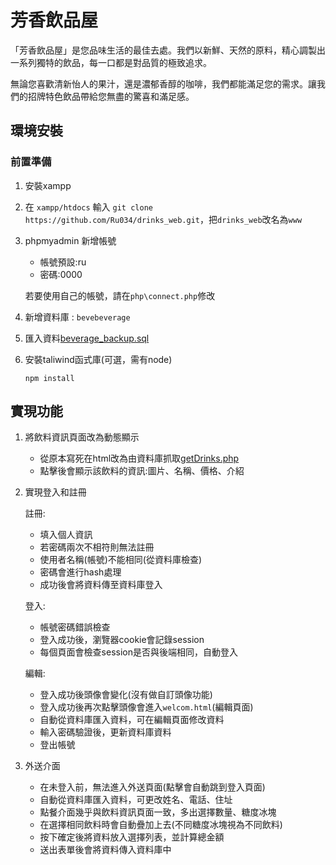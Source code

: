 # 芳香飲品屋

「芳香飲品屋」是您品味生活的最佳去處。我們以新鮮、天然的原料，精心調製出一系列獨特的飲品，每一口都是對品質的極致追求。

無論您喜歡清新怡人的果汁，還是濃郁香醇的咖啡，我們都能滿足您的需求。讓我們的招牌特色飲品帶給您無盡的驚喜和滿足感。

## 環境安裝

### 前置準備

1. 安裝xampp

2. 在 `xampp/htdocs` 輸入 `git clone https://github.com/Ru034/drinks_web.git`，把`drinks_web`改名為`www`

3. phpmyadmin 新增帳號

   - 帳號預設:ru
   - 密碼:0000

   若要使用自己的帳號，請在`php\connect.php`修改

4. 新增資料庫 : `bevebeverage`

5. 匯入資料[beverage_backup.sql](https://github.com/Ru034/drinks_web/blob/main/beverage_backup.sql)

6. 安裝taliwind函式庫(可選，需有node)

   ```
   npm install
   ```



## 實現功能

1. 將飲料資訊頁面改為動態顯示

   * 從原本寫死在html改為由資料庫抓取[getDrinks.php](https://github.com/Ru034/drinks_web/blob/main/php/getDrinks.php)
   * 點擊後會顯示該飲料的資訊:圖片、名稱、價格、介紹

2. 實現登入和註冊

   註冊:

   * 填入個人資訊
   * 若密碼兩次不相符則無法註冊
   * 使用者名稱(帳號)不能相同(從資料庫檢查)
   * 密碼會進行hash處理
   * 成功後會將資料傳至資料庫登入

   登入:

   * 帳號密碼錯誤檢查
   * 登入成功後，瀏覽器cookie會記錄session
   * 每個頁面會檢查session是否與後端相同，自動登入

   編輯:

   - 登入成功後頭像會變化(沒有做自訂頭像功能)
   - 登入成功後再次點擊頭像會進入`welcom.html`(編輯頁面)
   - 自動從資料庫匯入資料，可在編輯頁面修改資料
   - 輸入密碼驗證後，更新資料庫資料
   - 登出帳號

3. 外送介面

   - 在未登入前，無法進入外送頁面(點擊會自動跳到登入頁面)
   - 自動從資料庫匯入資料，可更改姓名、電話、住址
   - 點餐介面幾乎與飲料資訊頁面一致，多出選擇數量、糖度冰塊
   - 在選擇相同飲料時會自動疊加上去(不同糖度冰塊視為不同飲料)
   - 按下確定後將資料放入選擇列表，並計算總金額
   - 送出表單後會將資料傳入資料庫中
  

   

